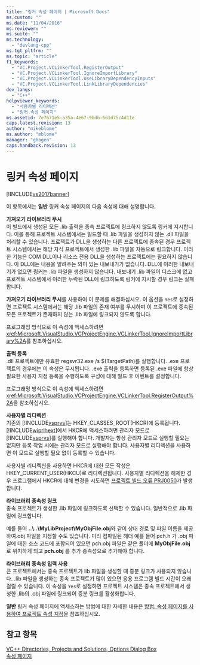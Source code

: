 ```yaml
---
title: "링커 속성 페이지 | Microsoft Docs"
ms.custom: ""
ms.date: "11/04/2016"
ms.reviewer: ""
ms.suite: ""
ms.technology: 
  - "devlang-cpp"
ms.tgt_pltfrm: ""
ms.topic: "article"
f1_keywords: 
  - "VC.Project.VCLinkerTool.RegisterOutput"
  - "VC.Project.VCLinkerTool.IgnoreImportLibrary"
  - "VC.Project.VCLinkerTool.UseLibraryDependencyInputs"
  - "VC.Project.VCLinkerTool.LinkLibraryDependencies"
dev_langs: 
  - "C++"
helpviewer_keywords: 
  - "사용자별 리디렉션"
  - "링커 속성 페이지"
ms.assetid: 7e7671e5-a35a-4e67-9bdb-661d75c4d11e
caps.latest.revision: 13
author: "mikeblome"
ms.author: "mblome"
manager: "ghogen"
caps.handback.revision: 13
---
```

# 링커 속성 페이지
[!INCLUDE[vs2017banner](../assembler/inline/includes/vs2017banner.md)]

이 항목에서는 **일반** 링커 속성 페이지의 다음 속성에 대해 설명합니다.  
  
 **가져오기 라이브러리 무시**  
 이 빌드에서 생성된 모든 .lib 출력을 종속 프로젝트에 링크하지 않도록 링커에 지시합니다.  이를 통해 프로젝트 시스템에서는 빌드할 때 .lib 파일을 생성하지 않는 .dll 파일을 처리할 수 있습니다.  프로젝트가 DLL을 생성하는 다른 프로젝트에 종속된 경우 프로젝트 시스템에서는 해당 자식 프로젝트에서 생성한 .lib 파일을 자동으로 링크합니다.  이러한 기능은 COM DLL이나 리소스 전용 DLL을 생성하는 프로젝트에는 필요하지 않습니다. 이 DLL에는 내용을 알려주는 의미 있는 내보내기가 없습니다.  DLL에 이러한 내보내기가 없으면 링커는 .lib 파일을 생성하지 않습니다.  내보내기 .lib 파일이 디스크에 없고 프로젝트 시스템에서 이러한 누락된 DLL에 링크하도록 링커에 지시할 경우 링크는 실패합니다.  
  
 **가져오기 라이브러리 무시**를 사용하여 이 문제를 해결하십시오.  이 옵션을 `Yes`로 설정하면 프로젝트 시스템에서는 해당 .lib 파일의 존재 여부를 무시하며 이 프로젝트에 종속된 모든 프로젝트가 존재하지 않는 .lib 파일에 링크되지 않도록 합니다.  
  
 프로그래밍 방식으로 이 속성에 액세스하려면 <xref:Microsoft.VisualStudio.VCProjectEngine.VCLinkerTool.IgnoreImportLibrary%2A>를 참조하십시오.  
  
 **출력 등록**  
 .dll 프로젝트에만 유효한 regsvr32.exe \/s $\(TargetPath\)를 실행합니다.  .exe 프로젝트의 경우에는 이 속성은 무시됩니다.  .exe 출력을 등록하면 등록된 .exe 파일에 항상 필요한 사용자 지정 등록을 수행하도록 구성에 대해 빌드 후 이벤트를 설정합니다.  
  
 프로그래밍 방식으로 이 속성에 액세스하려면 <xref:Microsoft.VisualStudio.VCProjectEngine.VCLinkerTool.RegisterOutput%2A>을 참조하십시오.  
  
 **사용자별 리디렉션**  
 기존의 [!INCLUDE[vsprvs](../assembler/masm/includes/vsprvs_md.md)]는 HKEY\_CLASSES\_ROOT\(HKCR\)에 등록됩니다.  [!INCLUDE[wiprlhext](../c-runtime-library/reference/includes/wiprlhext_md.md)]에서 HKCR에 액세스하려면 관리자 모드로 [!INCLUDE[vsprvs](../assembler/masm/includes/vsprvs_md.md)]를 실행해야 합니다.  개발자는 항상 관리자 모드로 실행할 필요는 없지만 등록 작업 시에는 관리자 모드로 실행해야 합니다.  사용자별 리디렉션을 사용하면 이 모드로 실행할 필요 없이 등록할 수 있습니다.  
  
 사용자별 리디렉션을 사용하면 HKCR에 대한 모든 작성은 HKEY\_CURRENT\_USER\(HKCU\)로 리디렉션됩니다.  사용자별 리디렉션을 해제한 경우 프로그램에서 HKCR에 대해 변경을 시도하면 [프로젝트 빌드 오류 PRJ0050](../error-messages/tool-errors/project-build-error-prj0050.md)가 발생합니다.  
  
 **라이브러리 종속성 링크**  
 종속 프로젝트가 생성한 .lib 파일에 링크하도록 선택할 수 있습니다.  일반적으로 .lib 파일에 링크합니다.  
  
 예를 들어 **..\\..\\MyLibProject\\MyObjFile.obj**와 같이 상대 경로 및 파일 이름을 제공하여.obj 파일을 지정할 수도 있습니다.  미리 컴파일된 헤더 예를 들어 pch.h 가 .obj 파일에 대한 소스 코드에 포함되어 있으면 pch.obj 파일은 같은 폴더에 **MyObjFile.obj** 로 위치하게 되고 **pch.obj** 를 추가 종속성으로 추가해야 합니다.  
  
 **라이브러리 종속성 입력 사용**  
 큰 프로젝트에서는 종속 프로젝트가 lib 파일을 생성할 때 증분 링크가 사용되지 않습니다.  .lib 파일을 생성하는 종속 프로젝트가 많이 있으면 응용 프로그램 빌드 시간이 오래 걸릴 수 있습니다.  이 속성을 `Yes`로 설정하면 프로젝트 시스템은 종속 프로젝트에서 생성한 .lib의 .obj 파일에 링크되어 증분 링크를 활성화합니다.  
  
 **일반** 링커 속성 페이지에 액세스하는 방법에 대한 자세한 내용은 [방법: 속성 페이지를 사용하여 프로젝트 속성 지정](../misc/how-to-specify-project-properties-with-property-pages.md)을 참조하십시오.  
  
## 참고 항목  
 [VC\+\+ Directories, Projects and Solutions, Options Dialog Box](http://msdn.microsoft.com/ko-kr/e027448b-c811-4c3d-8531-4325ad3f6e02)   
 [속성 페이지](../ide/property-pages-visual-cpp.md)